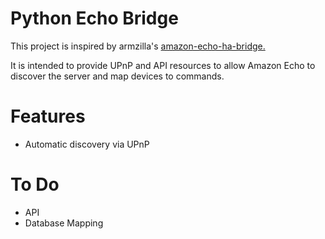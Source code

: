 # Python Echo Bridge
This project is inspired by armzilla's [amazon-echo-ha-bridge.](https://github.com/armzilla/amazon-echo-ha-bridge)

It is intended to provide UPnP and API resources to allow Amazon Echo to discover the server and map devices to commands. 

# Features 
- Automatic discovery via UPnP

# To Do
- API 
- Database Mapping
